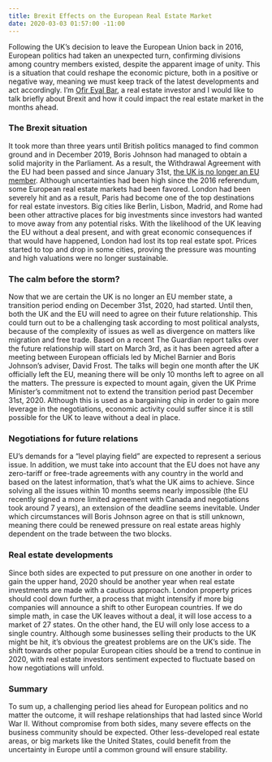```yaml
---
title: Brexit Effects on the European Real Estate Market
date: 2020-03-03 01:57:00 -11:00
---
```


Following the UK’s decision to leave the European Union back in 2016, European politics had taken an unexpected turn, confirming divisions among country members existed, despite the apparent image of unity. This is a situation that could reshape the economic picture, both in a positive or negative way, meaning we must keep track of the latest developments and act accordingly. I’m [Ofir Eyal Bar](https://www.linkedin.com/in/ofir-eyal-bar-074307181/?originalSubdomain=uk), a real estate investor and I would like to talk briefly about Brexit and how it could impact the real estate market in the months ahead.

### The Brexit situation 

It took more than three years until British politics managed to find common ground and in December 2019, Boris Johnson had managed to obtain a solid majority in the Parliament. As a result, the Withdrawal Agreement with the EU had been passed and since January 31st, [the UK is no longer an EU member](https://www.bbc.com/news/uk-politics-46393399). Although uncertainties had been high since the 2016 referendum, some European real estate markets had been favored.
London had been severely hit and as a result, Paris had become one of the top destinations for real estate investors. Big cities like Berlin, Lisbon, Madrid, and Rome had been other attractive places for big investments since investors had wanted to move away from any potential risks. With the likelihood of the UK leaving the EU without a deal present, and with great economic consequences if that would have happened, London had lost its top real estate spot. Prices started to top and drop in some cities, proving the pressure was mounting and high valuations were no longer sustainable.

### The calm before the storm?

Now that we are certain the UK is no longer an EU member state, a transition period ending on December 31st, 2020, had started. Until then, both the UK and the EU will need to agree on their future relationship. This could turn out to be a challenging task according to most political analysts, because of the complexity of issues as well as divergence on matters like migration and free trade. 
Based on a recent The Guardian report talks over the future relationship will start on March 3rd, as it has been agreed after a meeting between European officials led by Michel Barnier and Boris Johnson’s adviser, David Frost.
The talks will begin one month after the UK officially left the EU, meaning there will be only 10 months left to agree on all the matters. The pressure is expected to mount again, given the UK Prime Minister’s commitment not to extend the transition period past December 31st, 2020. Although this is used as a bargaining chip in order to gain more leverage in the negotiations, economic activity could suffer since it is still possible for the UK to leave without a deal in place.

### Negotiations for future relations

EU’s demands for a “level playing field” are expected to represent a serious issue. In addition, we must take into account that the EU does not have any zero-tariff or free-trade agreements with any country in the world and based on the latest information, that’s what the UK aims to achieve. Since solving all the issues within 10 months seems nearly impossible (the EU recently signed a more limited agreement with Canada and negotiations took around 7 years), an extension of the deadline seems inevitable. Under which circumstances will Boris Johnson agree on that is still unknown, meaning there could be renewed pressure on real estate areas highly dependent on the trade between the two blocks. 

### Real estate developments

Since both sides are expected to put pressure on one another in order to gain the upper hand, 2020 should be another year when real estate investments are made with a cautious approach. London property prices should cool down further, a process that might intensify if more big companies will announce a shift to other European countries.
If we do simple math, in case the UK leaves without a deal, it will lose access to a market of 27 states. On the other hand, the EU will only lose access to a single country. Although some businesses selling their products to the UK might be hit, it’s obvious the greatest problems are on the UK’s side. The shift towards other popular European cities should be a trend to continue in 2020, with real estate investors sentiment expected to fluctuate based on how negotiations will unfold.

### Summary

To sum up, a challenging period lies ahead for European politics and no matter the outcome, it will reshape relationships that had lasted since World War II. Without compromise from both sides, many severe effects on the business community should be expected. Other less-developed real estate areas, or big markets like the United States, could benefit from the uncertainty in Europe until a common ground will ensure stability. 

